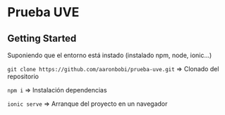 # Prueba UVE

## Getting Started

Suponiendo que el entorno está instado (instalado npm, node, ionic...)

`git clone https://github.com/aaronbobi/prueba-uve.git` => Clonado del repositorio

`npm i` => Instalación dependencias

`ionic serve` => Arranque del proyecto en un navegador